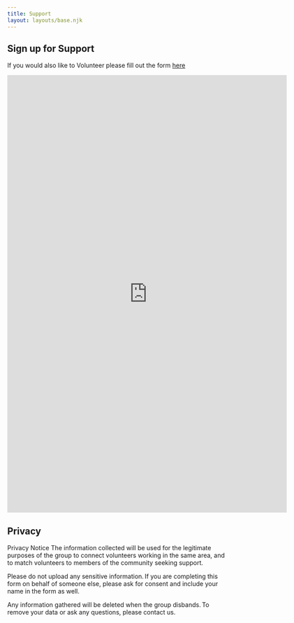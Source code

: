 ```yaml
---
title: Support
layout: layouts/base.njk
---
```


## Sign up for Support

If you would also like to Volunteer please fill out the form [here](/volunteer)

<section id="assistance">
  <iframe src="https://docs.google.com/forms/d/e/1FAIpQLScXjg4bkoL3VqCHiQEyqZxTStlPZqeBSS8HfsBRgu21ftsYJA/viewform?embedded=true" width="640" height="1000" frameborder="0" marginheight="0" marginwidth="0">Loading…</iframe>
  </div>
</section>

## Privacy

Privacy Notice
The information collected will be used for the legitimate purposes of the group to connect volunteers working in the same area, and to match volunteers to members of the community seeking support. 

Please do not upload any sensitive information. If you are completing this form on behalf of someone else, please ask for consent and include your name in the form as well. 

Any information gathered will be deleted when the group disbands. To remove your data or ask any questions, please contact us.
